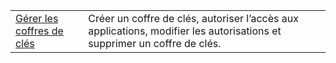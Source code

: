 |  |  |
|---------|---------|
| [Gérer les coffres de clés][1] | Créer un coffre de clés, autoriser l’accès aux applications, modifier les autorisations et supprimer un coffre de clés. |

[1]: https://azure.microsoft.com/en-us/resources/samples/key-vault-java-manage-key-vaults/
